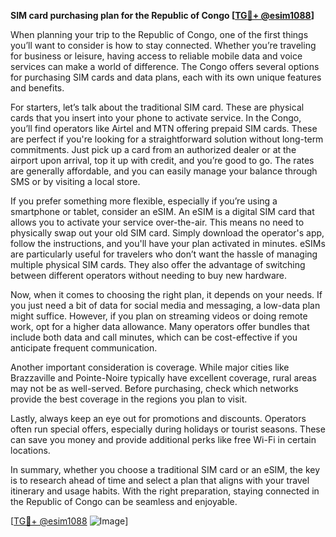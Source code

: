 **SIM card purchasing plan for the Republic of Congo [[TG💪+ @esim1088](https://t.me/s/esim1088)]**

When planning your trip to the Republic of Congo, one of the first things you’ll want to consider is how to stay connected. Whether you’re traveling for business or leisure, having access to reliable mobile data and voice services can make a world of difference. The Congo offers several options for purchasing SIM cards and data plans, each with its own unique features and benefits.

For starters, let’s talk about the traditional SIM card. These are physical cards that you insert into your phone to activate service. In the Congo, you’ll find operators like Airtel and MTN offering prepaid SIM cards. These are perfect if you're looking for a straightforward solution without long-term commitments. Just pick up a card from an authorized dealer or at the airport upon arrival, top it up with credit, and you’re good to go. The rates are generally affordable, and you can easily manage your balance through SMS or by visiting a local store.

If you prefer something more flexible, especially if you’re using a smartphone or tablet, consider an eSIM. An eSIM is a digital SIM card that allows you to activate your service over-the-air. This means no need to physically swap out your old SIM card. Simply download the operator's app, follow the instructions, and you'll have your plan activated in minutes. eSIMs are particularly useful for travelers who don’t want the hassle of managing multiple physical SIM cards. They also offer the advantage of switching between different operators without needing to buy new hardware.

Now, when it comes to choosing the right plan, it depends on your needs. If you just need a bit of data for social media and messaging, a low-data plan might suffice. However, if you plan on streaming videos or doing remote work, opt for a higher data allowance. Many operators offer bundles that include both data and call minutes, which can be cost-effective if you anticipate frequent communication.

Another important consideration is coverage. While major cities like Brazzaville and Pointe-Noire typically have excellent coverage, rural areas may not be as well-served. Before purchasing, check which networks provide the best coverage in the regions you plan to visit.

Lastly, always keep an eye out for promotions and discounts. Operators often run special offers, especially during holidays or tourist seasons. These can save you money and provide additional perks like free Wi-Fi in certain locations.

In summary, whether you choose a traditional SIM card or an eSIM, the key is to research ahead of time and select a plan that aligns with your travel itinerary and usage habits. With the right preparation, staying connected in the Republic of Congo can be seamless and enjoyable.

[[TG💪+ @esim1088](https://t.me/s/esim1088) ![Image](https://i.postimg.cc/Y0z9fWf4/image.png)]